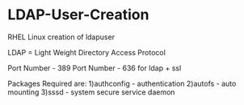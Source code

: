 # LDAP-User-Creation
RHEL Linux creation of ldapuser

LDAP = Light Weight Directory Access Protocol 

Port Number - 389
Port Number - 636 for ldap + ssl

Packages Required are:
1)authconfig - authentication
2)autofs - auto mounting
3)sssd - system secure service daemon
